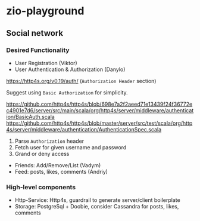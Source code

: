 # zio-playground

## Social network
### Desired Functionality
  - User Registration                       (Viktor)
  - User Authentication & Authorization     (Danylo)
  
https://http4s.org/v0.19/auth/ (`Authorization Header` section)

Suggest using `Basic Authorization` for simplicity.

https://github.com/http4s/http4s/blob/698e7a2f2aeed71e13439f24f36772ec4901e7d6/server/src/main/scala/org/http4s/server/middleware/authentication/BasicAuth.scala
https://github.com/http4s/http4s/blob/master/server/src/test/scala/org/http4s/server/middleware/authentication/AuthenticationSpec.scala

1. Parse `Authorization` header 
2. Fetch user for given username and password
3. Grand or deny access

  - Friends: Add/Remove/List                (Vadym)
  - Feed: posts, likes, comments            (Andriy)

### High-level components
 - Http-Service: Http4s, guardrail to generate server/client boilerplate
 - Storage: PostgreSql + Doobie, consider Cassandra for posts, likes, comments
